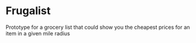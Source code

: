 # Frugalist
Prototype for a grocery list that could show you the cheapest prices for an item in a given mile radius
